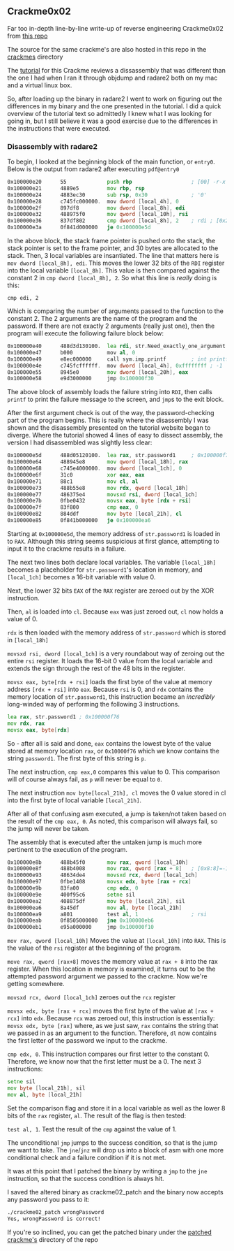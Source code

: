 ## Crackme0x02

Far too in-depth line-by-line write-up of reverse engineering Crackme0x02 from [this repo](https://github.com/leotindall/crackmes)

The source for the same crackme's are also hosted in this repo in the [crackmes](crackmes) directory

The [tutorial](https://leotindall.com/tutorial/an-intro-to-x86_64-reverse-engineering/) for this Crackme reviews a dissassembly that was different than the one I had when I ran it through objdump and radare2 both on my mac and a virtual linux box.

So, after loading up the binary in radare2 I went to work on figuring out the differences in my binary and the one presented in the tutorial. I did a quick overview of the tutorial text so admittedly I knew what I was looking for going in, but I still believe it was a good exercise due to the differences in the instructions that were executed.

### Disassembly with radare2 ###

To begin, I looked at the beginning block of the main function, or `entry0`. Below is the output from radare2 after executing `pdf@entry0`

```asm
0x100000e20      55             push rbp                   ; [00] -r-x section size 281 named 0.__TEXT.__text
0x100000e21      4889e5         mov rbp, rsp
0x100000e24      4883ec30       sub rsp, 0x30              ; '0'
0x100000e28      c745fc000000.  mov dword [local_4h], 0
0x100000e2f      897df8         mov dword [local_8h], edi
0x100000e32      488975f0       mov qword [local_10h], rsi
0x100000e36      837df802       cmp dword [local_8h], 2    ; rdi ; [0x2:4]=-1
0x100000e3a      0f841d000000   je 0x100000e5d
```
In the above block, the stack frame pointer is pushed onto the stack, the stack pointer is set to the frame pointer, and 30 bytes are allocated to the stack. Then, 3 local variables are insantiated. The line that matters here is `mov dword [local_8h], edi`. This moves the lower 32 bits of the `RDI` register into the local variable `[local_8h]`. This value is then compared against the constant 2 in `cmp dword [local_8h], 2`. So what this line is *really* doing is this:

`cmp edi, 2`

Which is comparing the number of arguments passed to the function to the constant 2. The 2 arguments are the name of the program and the password. If there are not exactly 2 arguments (really just one), then the program will execute the following failure block below:

```asm
0x100000e40      488d3d130100.  lea rdi, str.Need_exactly_one_argument. ; section.3.__TEXT.__cstring ; 0x100000f5a ; "Need exactly one argument.\n"
0x100000e47      b000           mov al, 0
0x100000e49      e8ec000000     call sym.imp.printf        ; int printf(const char *format)
0x100000e4e      c745fcffffff.  mov dword [local_4h], 0xffffffff ; -1
0x100000e55      8945e0         mov dword [local_20h], eax
0x100000e58      e9d3000000     jmp 0x100000f30
```

The above block of assembly loads the failure string into `RDI`, then calls `printf` to print the failure message to the screen, and `jmp`s to the exit block.

After the first argument check is out of the way, the password-checking part of the program begins. This is really where the disassembly I was shown and the disassembly presented on the tutorial website began to diverge. Where the tutorial showed 4 lines of easy to dissect assembly, the version I had disassembled was slightly less clear:

```asm
0x100000e5d      488d05120100.  lea rax, str.password1     ; 0x100000f76 ; "password1"
0x100000e64      488945e8       mov qword [local_18h], rax
0x100000e68      c745e4000000.  mov dword [local_1ch], 0
0x100000e6f      31c0           xor eax, eax
0x100000e71      88c1           mov cl, al
0x100000e73      488b55e8       mov rdx, qword [local_18h]
0x100000e77      486375e4       movsxd rsi, dword [local_1ch]
0x100000e7b      0fbe0432       movsx eax, byte [rdx + rsi]
0x100000e7f      83f800         cmp eax, 0
0x100000e82      884ddf         mov byte [local_21h], cl
0x100000e85      0f841b000000   je 0x100000ea6
```

Starting at `0x100000e5d`, the memory address of `str.password1` is loaded in to `RAX`. Although this string seems suspicious at first glance, attempting to input it to the crackme results in a failure. 

The next two lines both declare local variables. The variable `[local_18h]` becomes a placeholder for `str.password1`'s location in memory, and `[local_1ch]` becomes a 16-bit variable with value 0.

Next, the lower 32 bits `EAX` of the `RAX` register are zeroed out by the XOR instruction.

Then, `al` is loaded into `cl`. Because `eax` was just zeroed out, `cl` now holds a value of 0.

`rdx` is then loaded with the memory address of `str.password` which is stored in `[local_18h]`

`movsxd rsi, dword [local_1ch]` is a very roundabout way of zeroing out the entire `rsi` register. It loads the 16-bit 0 value from the local variable and extends the sign through the rest of the 48 bits in the register.

`movsx eax, byte[rdx + rsi]` loads the first byte of the value at memory address `[rdx + rsi]` into `eax`. Because `rsi` is 0, and `rdx` contains the memory location of `str.password1`, this instruction became an *incredibly* long-winded way of performing the following 3 instructions.

```asm
lea rax, str.password1 ; 0x100000f76
mov rdx, rax
movsx eax, byte[rdx]
```

So - after all is said and done, `eax` contains the lowest byte of the value stored at memory location `rax`, or `0x10000f76` which we know contains the string `password1`. The first byte of this string is `p`.

The next instruction, `cmp eax,0` compares this value to 0. This comparison will of course always fail, as `p` will never be equal to `0`.

The next instruction `mov byte[local_21h], cl` moves the 0 value stored in cl into the first byte of local variable `[local_21h]`. 

After all of that confusing asm executed, a jump is taken/not taken based on the result of the `cmp eax, 0`. As noted, this comparison will always fail, so the jump will never be taken.

The assembly that is executed after the untaken jump is much more pertinent to the execution of the program.

```asm
0x100000e8b      488b45f0       mov rax, qword [local_10h]
0x100000e8f      488b4008       mov rax, qword [rax + 8]   ; [0x8:8]=-1 ; 8
0x100000e93      48634de4       movsxd rcx, dword [local_1ch]
0x100000e97      0fbe1408       movsx edx, byte [rax + rcx]
0x100000e9b      83fa00         cmp edx, 0
0x100000e9e      400f95c6       setne sil
0x100000ea2      408875df       mov byte [local_21h], sil
0x100000ea6      8a45df         mov al, byte [local_21h]
0x100000ea9      a801           test al, 1                 ; rsi
0x100000eab      0f8505000000   jne 0x100000eb6
0x100000eb1      e95a000000     jmp 0x100000f10
```

`mov rax, qword [local_10h]` Moves the value at `[local_10h]` into `RAX`. This is the value of the `rsi` register at the beginning of the program.

`move rax, qword [rax+8]` moves the memory value at `rax + 8` into the rax register. When this location in memory is examined, it turns out to be the attempted password argument we passed to the crackme. Now we're getting somewhere.

`movsxd rcx, dword [local_1ch]` zeroes out the `rcx` register

`movsx edx, byte [rax + rcx]` moves the first byte of the value at `[rax + rcx]` into `edx`. Because `rcx` was zeroed out, this instruction is essentially:
`movsx edx, byte [rax]` where, as we just saw, `rax` contains the string that we passed in as an argument to the function. Therefore, `dl` now contains the first letter of the password we input to the crackme.

`cmp edx, 0`. This instruction compares our first letter to the constant 0. Therefore, we know now that the first letter must be a 0. The next 3 instructions:

```asm
setne sil
mov byte [local_21h], sil
mov al, byte [local_21h]
```

Set the comparison flag and store it in a local variable as well as the lower 8 bits of the `rax` register, `al`. The result of the flag is then tested:

`test al, 1`. Test the result of the `cmp` against the value of 1. 

The unconditional `jmp` jumps to the success condition, so that is the jump we want to take. The `jne`/`jnz` will drop us into a block of asm with one more conditional check and a failure condition if it is not met. 

It was at this point that I patched the binary by writing a `jmp` to the `jne` instruction, so that the success condition is always hit. 

I saved the altered binary as crackme02_patch and the binary now accepts any password you pass to it:

```bash
./crackme02_patch wrongPassword
Yes, wrongPassword is correct!
```

If you're so inclined, you can get the patched binary under the [patched crackme's](/patchedCrackmes) directory of the repo
